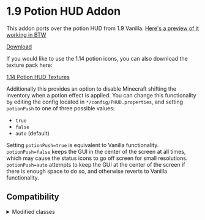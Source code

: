 # 1.9 Potion HUD Addon
This addon ports over the potion HUD from 1.9 Vanilla. [Here's a preview of it working in BTW](https://imgur.com/f7NCovU)

[Download](https://github.com/BTW-Community/1.9-Potion-HUD/releases/latest)


If you would like to use the 1.14 potion icons, you can also download the texture pack here:

[1.14 Potion HUD Textures](https://github.com/BTW-Community/1.9-Potion-HUD/releases/tag/textures)

Additionally this provides an option to disable Minecraft shifting the inventory when a potion effect is applied. You can change this functionality by editing the config located in `*/config/PHUD.properties`, and setting `potionPush` to one of three possible values:
- `true`
- `false`
- `auto` (default)

Setting `potionPush=true` is equivalent to Vanilla functionality. `potionPush=false` keeps the GUI in the center of the screen at all times, which may cause the status icons to go off screen for small resolutions. `potionPush=auto` attempts to keep the GUI at the center of the screen if there is enough space to do so, and otherwise reverts to Vanilla functionality.

## Compatibility
<details>
  <summary>Modified classes</summary>
  
  - BlockBrewingStand (Client)
  - GuiIngame (Client)
  - InventoryEffectRenderer (Client)
</details>
